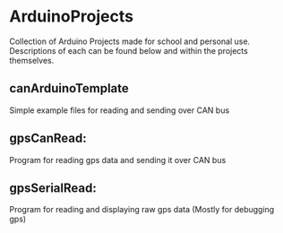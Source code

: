 # ArduinoProjects
Collection of Arduino Projects made for school and personal use. Descriptions of each can be found below and within the projects themselves.

## canArduinoTemplate
Simple example files for reading and sending over CAN bus

## gpsCanRead:
Program for reading gps data and sending it over CAN bus

## gpsSerialRead:
Program for reading and displaying raw gps data (Mostly for debugging gps)
